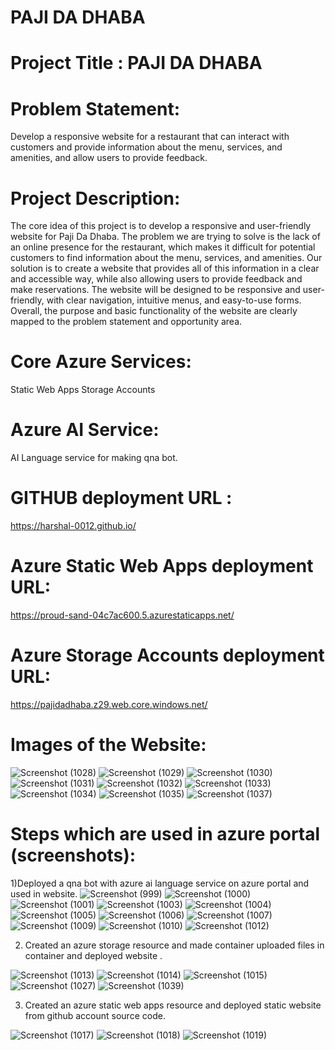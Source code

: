 # PAJI DA DHABA 

# Project Title : PAJI DA DHABA

# Problem Statement: 
Develop a responsive website for a restaurant that can interact with customers and provide information about the menu, services, and amenities, and allow users to provide feedback.

# Project Description:
The core idea of this project is to develop a responsive and user-friendly website for Paji Da Dhaba. The problem we are trying to solve is the lack of an online presence for the restaurant, which makes it difficult for potential customers to find information about the menu, services, and amenities. Our solution is to create a website that provides all of this information in a clear and accessible way, while also allowing users to provide feedback and make reservations. The website will be designed to be responsive and user-friendly, with clear navigation, intuitive menus, and easy-to-use forms. Overall, the purpose and basic functionality of the website are clearly mapped to the problem statement and opportunity area.



# Core Azure Services:
Static Web Apps
Storage Accounts

# Azure AI Service:
AI Language service for making qna bot.


# GITHUB deployment URL :
https://harshal-0012.github.io/

# Azure Static Web Apps deployment URL:
https://proud-sand-04c7ac600.5.azurestaticapps.net/

# Azure Storage Accounts deployment URL:
https://pajidadhaba.z29.web.core.windows.net/

# Images of the Website:


![Screenshot (1028)](https://github.com/harshal-0012/harshal-0012.github.io/assets/162455686/8a39f473-4c88-4240-80b6-00dfe9539fda)
![Screenshot (1029)](https://github.com/harshal-0012/harshal-0012.github.io/assets/162455686/379758c0-2fe2-4e33-bea0-f9e1cf6d383e)
![Screenshot (1030)](https://github.com/harshal-0012/harshal-0012.github.io/assets/162455686/035570ab-19ee-41d4-aefc-a2220e03bab3)
![Screenshot (1031)](https://github.com/harshal-0012/harshal-0012.github.io/assets/162455686/5b7ad578-c650-4a6f-9747-cf18adfb857b)
![Screenshot (1032)](https://github.com/harshal-0012/harshal-0012.github.io/assets/162455686/e9336a78-93ad-438e-a206-b753472790dc)
![Screenshot (1033)](https://github.com/harshal-0012/harshal-0012.github.io/assets/162455686/681cdac0-71e1-44f9-82dd-bff887846a5c)
![Screenshot (1034)](https://github.com/harshal-0012/harshal-0012.github.io/assets/162455686/865d7310-839e-4904-b681-b2d64eff632e)
![Screenshot (1035)](https://github.com/harshal-0012/harshal-0012.github.io/assets/162455686/3481da76-c79d-4751-9f71-61bd28fbbcee)
![Screenshot (1037)](https://github.com/harshal-0012/harshal-0012.github.io/assets/162455686/8429ada7-9db9-4847-9eab-bb31bef455d6)

# Steps which are used in azure portal (screenshots):
1)Deployed a qna bot with azure ai language service on azure portal and used in website.
![Screenshot (999)](https://github.com/harshal-0012/harshal-0012.github.io/assets/162455686/744876ab-0ac5-4b74-b06a-721d97ef93ee)
![Screenshot (1000)](https://github.com/harshal-0012/harshal-0012.github.io/assets/162455686/e70f8668-d018-4da9-8359-7c2789f84f0f)
![Screenshot (1001)](https://github.com/harshal-0012/harshal-0012.github.io/assets/162455686/d68ce95b-a23f-4e54-9e36-f4df6d0a4598)
![Screenshot (1003)](https://github.com/harshal-0012/harshal-0012.github.io/assets/162455686/401a5e13-ee59-4ac5-965e-f2c1a9933ff7)
![Screenshot (1004)](https://github.com/harshal-0012/harshal-0012.github.io/assets/162455686/aa361dad-3d3f-4c73-9453-06ef0535a110)
![Screenshot (1005)](https://github.com/harshal-0012/harshal-0012.github.io/assets/162455686/30bd42b5-9618-44d0-99fc-a8a667979612)
![Screenshot (1006)](https://github.com/harshal-0012/harshal-0012.github.io/assets/162455686/0b511bd7-198e-42cd-b7ac-1b40970856b4)
![Screenshot (1007)](https://github.com/harshal-0012/harshal-0012.github.io/assets/162455686/52718ff0-83a5-4e68-a9f4-34deb4c0d7b0)
![Screenshot (1009)](https://github.com/harshal-0012/harshal-0012.github.io/assets/162455686/282e3929-58bf-4fd4-8cf7-8757b6fb995f)
![Screenshot (1010)](https://github.com/harshal-0012/harshal-0012.github.io/assets/162455686/8bb44dcf-5695-4d94-abe9-2cfc9a299e99)
![Screenshot (1012)](https://github.com/harshal-0012/harshal-0012.github.io/assets/162455686/f3f58ec9-5afe-4d6f-96c9-57ee5ce4e418)

2) Created an azure storage resource and made container uploaded files in container and deployed website .

![Screenshot (1013)](https://github.com/harshal-0012/harshal-0012.github.io/assets/162455686/cb86468b-c1b3-4403-9e45-3afecb33dd33)
![Screenshot (1014)](https://github.com/harshal-0012/harshal-0012.github.io/assets/162455686/d4db0cd4-a07b-4768-bbd2-d5c6bcac31d1)
![Screenshot (1015)](https://github.com/harshal-0012/harshal-0012.github.io/assets/162455686/5af3eeca-28e9-4abe-a956-53654767e21e)
![Screenshot (1027)](https://github.com/harshal-0012/harshal-0012.github.io/assets/162455686/a6131c83-13b1-4bf1-a739-4115369b4aba)
![Screenshot (1039)](https://github.com/harshal-0012/harshal-0012.github.io/assets/162455686/0457002d-cd78-440a-bfac-e4d9e2cfb7e5)


3) Created an azure static web apps resource and deployed static website from github account source code.

![Screenshot (1017)](https://github.com/harshal-0012/harshal-0012.github.io/assets/162455686/71ac99dc-dc18-4d6d-96f0-befa6c8f6f6c)
![Screenshot (1018)](https://github.com/harshal-0012/harshal-0012.github.io/assets/162455686/b59cd6ce-8063-471a-addc-fce1d146eaf7)
![Screenshot (1019)](https://github.com/harshal-0012/harshal-0012.github.io/assets/162455686/444c725e-3a26-4794-9889-a48c64da9a65)


















 
